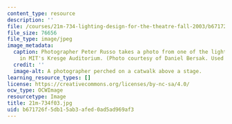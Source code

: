 ```yaml
---
content_type: resource
description: ''
file: /courses/21m-734-lighting-design-for-the-theatre-fall-2003/b671726f5db15ab3afed0ad5ad969af3_21m-734f03.jpg
file_size: 76656
file_type: image/jpeg
image_metadata:
  caption: Photographer Peter Russo takes a photo from one of the lighting catwalks
    in MIT's Kresge Auditorium. (Photo courtesy of Daniel Bersak. Used with permission.)
  credit: ''
  image-alt: A photographer perched on a catwalk above a stage.
learning_resource_types: []
license: https://creativecommons.org/licenses/by-nc-sa/4.0/
ocw_type: OCWImage
resourcetype: Image
title: 21m-734f03.jpg
uid: b671726f-5db1-5ab3-afed-0ad5ad969af3
---
```

